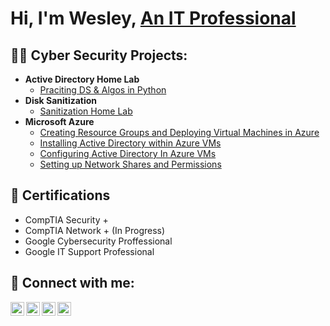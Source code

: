 <h1>Hi, I'm Wesley, <a href="https://www.linkedin.com/in/wesleyfrancis1/">An IT Professional</a>

<h2>👨‍💻 Cyber Security Projects:</h2>

- <b>Active Directory Home Lab</b>
  - [Praciting DS & Algos in Python](https://github.com/joshmadakor1/Algorithms-Practice)
- <b>Disk Sanitization</b>
  - [Sanitization Home Lab](https://github.com/Wesley-Francis/Disk-Sanitization-Lab) 
- <b>Microsoft Azure</b>
  - [Creating Resource Groups and Deploying Virtual Machines in Azure](https://github.com/Wesley-Francis/Azure-VMs)
  - [Installing Active Directory within Azure VMs](https://github.com/Wesley-Francis/Installing-Active-Directory-within-Azure-VMs)
  - [Configuring Active Directory In Azure VMs](https://github.com/Wesley-Francis/Configuring-Active-Directory-)
  - [Setting up Network Shares and Permissions](https://github.com/Wesley-Francis/Network-and-File-Share-Perm)




<h2> 🏅 Certifications </h2>

- CompTIA Security +
- CompTIA Network + (In Progress)
- Google Cybersecurity Proffessional
- Google IT Support Professional



<h2> 🤳 Connect with me:</h2>

[<img align="left" alt="JoshMadakor | YouTube" width="22px" src="https://cdn.jsdelivr.net/npm/simple-icons@v3/icons/youtube.svg" />][youtube]
[<img align="left" alt="JoshMadakor | Twitter" width="22px" src="https://cdn.jsdelivr.net/npm/simple-icons@v3/icons/twitter.svg" />][twitter]
[<img align="left" alt="JoshMadakor | LinkedIn" width="22px" src="https://cdn.jsdelivr.net/npm/simple-icons@v3/icons/linkedin.svg" />][linkedin]
[<img align="left" alt="JoshMadakor | Instagram" width="22px" src="https://cdn.jsdelivr.net/npm/simple-icons@v3/icons/instagram.svg" />][instagram]

[twitter]: https://twitter.com/joshmadakor
[youtube]: https://www.youtube.com/c/joshmadakor
[instagram]: https://www.instagram.com/joshmadakor/
[linkedin]: https://linkedin.com/in/joshmadakor

<!--
**joshmadakor1/joshmadakor1** is a ✨ _special_ ✨ repository because its `README.md` (this file) appears on your GitHub profile.

Here are some ideas to get you started:

- 🔭 I’m currently working on ...
- 🌱 I’m currently learning ...
- 👯 I’m looking to collaborate on ...
- 🤔 I’m looking for help with ...
- 💬 Ask me about ...
- 📫 How to reach me: ...
- 😄 Pronouns: ...
- ⚡ Fun fact: ...
-->

